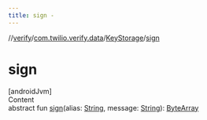 ```yaml
---
title: sign -
---
```

//[verify](../../index.md)/[com.twilio.verify.data](../index.md)/[KeyStorage](index.md)/[sign](sign.md)



# sign  
[androidJvm]  
Content  
abstract fun [sign](sign.md)(alias: [String](https://kotlinlang.org/api/latest/jvm/stdlib/kotlin/-string/index.html), message: [String](https://kotlinlang.org/api/latest/jvm/stdlib/kotlin/-string/index.html)): [ByteArray](https://kotlinlang.org/api/latest/jvm/stdlib/kotlin/-byte-array/index.html)  



